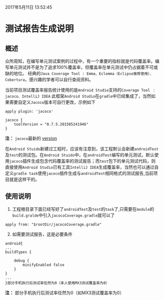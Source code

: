 2017年5月11日 13:52:45
# 测试报告生成说明

## 概述

众所周知，在编写单元测试案例的过程中，有一个重要的指标就是代码覆盖率。编写单元测试并不是为了追求100%覆盖率，但覆盖率在单元测试中仍占据着不可或缺的地位。
经典的`Java Coverage Tool : Emma、Eclemma（Eclipse推荐使用）、Cobertura`，感兴趣的学者可以自行查阅资料。

当前项目测试覆盖率报告统计使用的是`Android Studio`支持的`Coverage Tool ： jacoco、IntelliJ IDEA`
此框架`Android Studio`在`gradle`中已经集成了，当然如果需要自定义`Jacoco`版本可自行更改，示例如下
```grovy
apply plugin: 'jacoco'

jacoco {
    toolVersion = "0.7.5.201505241946"
}

```
**注：** `jacoco`最新的 [version](https://bintray.com/bintray/jcenter/org.jacoco:org.jacoco.core)

在`Android Stuido`新建过工程时，应该有注意到，该工程默认会新建`androidTest`及`test`的测试包。在`Android Stuido`中，在`androidTest`编写的单元测试，默认使用`jacoco`插件生成包含代码覆盖率的测试报告；而`test`包下的单元测试代码，则直接使用`Android Studio`已有工具`IntelliJ IDEA`生成覆盖率，当然也可以通过自定义`gradle task`使用`jacoco`插件生成与`androidTest`相同格式的测试报告,当前项目就是这样干的。

## 使用说明

1. 工程根目录下面已经写好了`androidTest`及`test`的`task`了,只需要在`module`的`build.gralde`中引入`jacocoCoverage.gradle`就可以了

```grovy
apply from: "$rootDir/jacocoCoverage.gradle"

```
2. 如需要测试报告，这是必要条件
```grovy
android{
...
buildTypes {

    debug {
        minifyEnabled false
    }
}
...
}部分手机执行后测试率任然为0（本人使用MX3测试覆盖率为0）
```
**注：** 部分手机执行后测试率任然为0（如MX3测试覆盖率为0）
